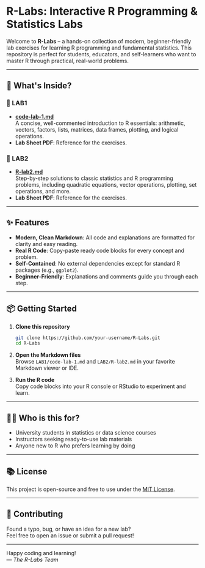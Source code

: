 # R-Labs: Interactive R Programming & Statistics Labs

Welcome to **R-Labs** – a hands-on collection of modern, beginner-friendly lab exercises for learning R programming and fundamental statistics. This repository is perfect for students, educators, and self-learners who want to master R through practical, real-world problems.

---

## 🚀 What's Inside?

### 📁 LAB1
- **[code-lab-1.md](LAB1/code-lab-1.md)**  
  A concise, well-commented introduction to R essentials: arithmetic, vectors, factors, lists, matrices, data frames, plotting, and logical operations.
- **Lab Sheet PDF**: Reference for the exercises.

### 📁 LAB2
- **[R-lab2.md](LAB2/R-lab2.md)**  
  Step-by-step solutions to classic statistics and R programming problems, including quadratic equations, vector operations, plotting, set operations, and more.
- **Lab Sheet PDF**: Reference for the exercises.

---

## ✨ Features

- **Modern, Clean Markdown**: All code and explanations are formatted for clarity and easy reading.
- **Real R Code**: Copy-paste ready code blocks for every concept and problem.
- **Self-Contained**: No external dependencies except for standard R packages (e.g., `ggplot2`).
- **Beginner-Friendly**: Explanations and comments guide you through each step.

---

## 📦 Getting Started

1. **Clone this repository**  
   ```sh
   git clone https://github.com/your-username/R-Labs.git
   cd R-Labs
   ```

2. **Open the Markdown files**  
   Browse `LAB1/code-lab-1.md` and `LAB2/R-lab2.md` in your favorite Markdown viewer or IDE.

3. **Run the R code**  
   Copy code blocks into your R console or RStudio to experiment and learn.

---

## 🧑‍💻 Who is this for?

- University students in statistics or data science courses
- Instructors seeking ready-to-use lab materials
- Anyone new to R who prefers learning by doing

---

## 📚 License

This project is open-source and free to use under the [MIT License](LICENSE).

---

## 🌟 Contributing

Found a typo, bug, or have an idea for a new lab?  
Feel free to open an issue or submit a pull request!

---

Happy coding and learning!  
*— The R-Labs Team* 
